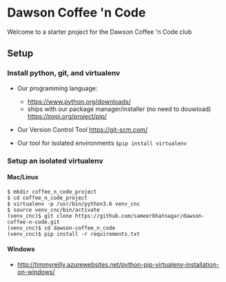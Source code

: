 # Dawson Coffee \'n Code

Welcome to a starter project for the Dawson Coffee 'n Code club

## Setup

 ### Install python, git, and virtualenv

  - Our programming language:
      - https://www.python.org/downloads/
      - ships with our package manager/installer (no need to douwload)
        https://pypi.org/project/pip/

  - Our Version Control Tool
      https://git-scm.com/

  - Our tool for isolated environments
    `$pip install virtualenv`

  ### Setup an isolated virtualenv

  #### Mac/Linux

 ```
 $ mkdir coffee_n_code_project
 $ cd coffee_n_code_project
 $ virtualenv -p /usr/bin/python3.6 venv_cnc
 $ source venv_cnc/bin/activate
 (venv_cnc)$ git clone https://github.com/sameerbhatnagar/dawson-coffee-n-code.git
 (venv_cnc)$ cd dawson-coffee_n_code
 (venv_cnc)$ pip install -r requirements.txt
 ```

  #### Windows
   - http://timmyreilly.azurewebsites.net/python-pip-virtualenv-installation-on-windows/
